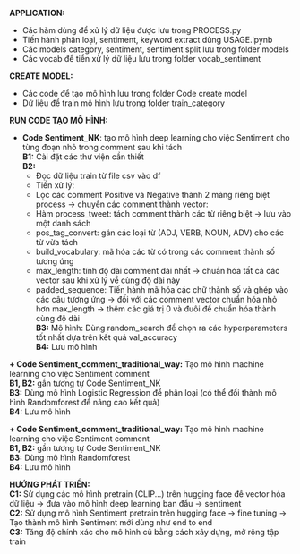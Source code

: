 **APPLICATION:**
 - Các hàm dùng để xử lý dữ liệu được lưu trong PROCESS.py
 - Tiến hành phân loại, sentiment, keyword extract dùng USAGE.ipynb
 - Các models category, sentiment, sentiment split lưu trong folder models
 - Các vocab để tiền xử lý dữ liệu lưu trong folder vocab_sentiment

**CREATE MODEL:**
 - Các code để tạo mô hình lưu trong folder Code create model
 - Dữ liệu để train mô hình lưu trong folder train_category

**RUN CODE TẠO MÔ HÌNH:**
+ **Code Sentiment_NK**: tạo mô hình deep learning cho việc Sentiment cho từng đoạn nhỏ trong comment sau khi tách <br>
 **B1:** Cài đặt các thư viện cần thiết <br>
 **B2:**
  * Đọc dữ liệu train từ file csv vào df
  * Tiền xử lý:
   - Lọc các comment Positive và Negative thành 2 mảng riêng biệt
  process -> chuyển các comment thành vector:
   - Hàm process_tweet: tách comment thành các từ riêng biệt -> lưu vào một danh sách
   - pos_tag_convert: gán các loại từ (ADJ, VERB, NOUN, ADV) cho các từ vừa tách
   - build_vocabulary: mã hóa các từ có trong các comment thành số tương ứng
   - max_length: tính độ dài comment dài nhất -> chuẩn hóa tất cả các vector sau khi xử lý về cùng độ dài này
   - padded_sequence: Tiến hành mã hóa các chữ thành số và ghép vào các câu tương ứng -> đối với các comment vector chuẩn hóa nhỏ hơn max_length -> thêm các giá trị 0 và đuôi để chuẩn hóa thành cùng độ dài <br>
**B3:** Mô hình: Dùng random_search để chọn ra các hyperparameters tốt nhất dựa trên kết quả val_accuracy <br>
**B4:** Lưu mô hình

**+ Code Sentiment_comment_traditional_way:** Tạo mô hình machine learning cho việc Sentiment comment <br>
 **B1, B2:** gần tương tự Code Sentiment_NK <br>
 **B3:** Dùng mô hình Logistic Regression để phân loại (có thể đổi thành mô hình Randomforest để nâng cao kết quả) <br>
 **B4:** Lưu mô hình

**+ Code Sentiment_comment_traditional_way:** Tạo mô hình machine learning cho việc Sentiment comment <br>
 **B1, B2:** gần tương tự Code Sentiment_NK <br>
 **B3:** Dùng mô hình Randomforest <br>
 **B4:** Lưu mô hình

**HƯỚNG PHÁT TRIỂN:** <br>
**C1:** Sử dụng các mô hình pretrain (CLIP...) trên hugging face để vector hóa dữ liệu -> đưa vào mô hình deep learning ban đầu -> sentiment <br>
**C2:** Sử dụng mô hình Sentiment pretrain trên hugging face -> fine tuning -> Tạo thành mô hình Sentiment mới dùng như end to end <br>
**C3:** Tăng độ chính xác cho mô hình cũ bằng cách xây dựng, mở rộng tập train <br>
